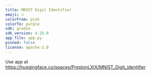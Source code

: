 ```yaml
---
title: MNIST Digit Identifier
emoji: 🔥
colorFrom: pink
colorTo: purple
sdk: gradio
sdk_version: 4.25.0
app_file: app.py
pinned: false
license: apache-2.0
---
```


Use app at https://huggingface.co/spaces/PrestonLXIX/MNIST_Digit_identifier